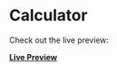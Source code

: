 # Calculator

Check out the live preview:

[**Live Preview**](https://Vishrutkev.github.io/The_Odin_Project/calculator)
